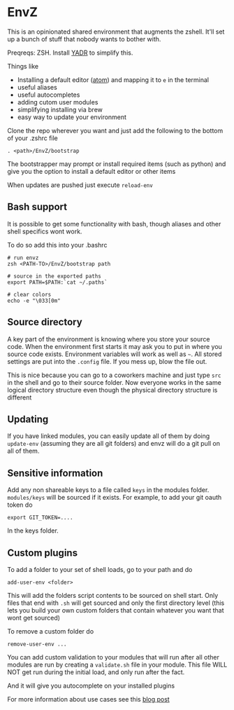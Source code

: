 EnvZ
====

This is an opinionated shared environment that augments the zshell.  It'll set up a bunch of stuff that nobody wants to bother with.

Preqreqs: ZSH.  Install [YADR](https://github.com/skwp/dotfiles) to simplify this.

Things like

- Installing a default editor ([atom](https://atom.io/)) and mapping it to `e` in the terminal
- useful aliases 
- useful autocompletes
- adding cutom user modules
- simplifying installing via brew
- easy way to update your environment 

Clone the repo wherever you want and just add the following to the bottom of your .zshrc file
```
. <path>/EnvZ/bootstrap
```

The bootstrapper may prompt or install required items (such as python) and give you the option to install a default editor or other items

When updates are pushed just execute `reload-env`

## Bash support

It is possible to get some functionality with bash, though aliases and other shell specifics wont work.

To do so add this into your .bashrc

```
# run envz
zsh <PATH-TO>/EnvZ/bootstrap path

# source in the exported paths
export PATH=$PATH:`cat ~/.paths`

# clear colors
echo -e "\033[0m"
```

## Source directory

A key part of the environment is knowing where you store your source code. When the environment first starts it may ask you to put in where you source code exists.  Environment variables will work as well as `~`. All stored settings are put into the `.config` file. If you mess up, blow the file out.

This is nice because you can go to a coworkers machine and just type `src` in the shell and go to their source folder. Now everyone works in the same logical directory structure even though the physical directory structure is different

## Updating 

If you have linked modules, you can easily update all of them by doing `update-env` (assuming they are all git folders) and envz will do a git pull on all of them.

## Sensitive information

Add any non shareable keys to a file called `keys` in the modules folder. `modules/keys` will be sourced if it exists.  For example, to add your git 
oauth token do

```
export GIT_TOKEN=....
``` 

In the keys folder.  

## Custom plugins

To add a folder to your set of shell loads, go to your path and do 

```
add-user-env <folder>
```

This will add the folders script contents to be sourced on shell start. Only files that end with `.sh` will get sourced and only the first directory level (this lets you build your own custom folders that contain whatever you want that wont get sourced)

To remove a custom folder do

```
remove-user-env ...
```

You can add custom validation to your modules that will run after all other modules are run by creating a `validate.sh` file in your module.  This file WILL NOT get run during the initial load, and only run after the fact.

And it will give you autocomplete on your installed plugins

For more information about use cases see this [blog post](http://onoffswitch.net/shareable-zsh-environment-envz/)
